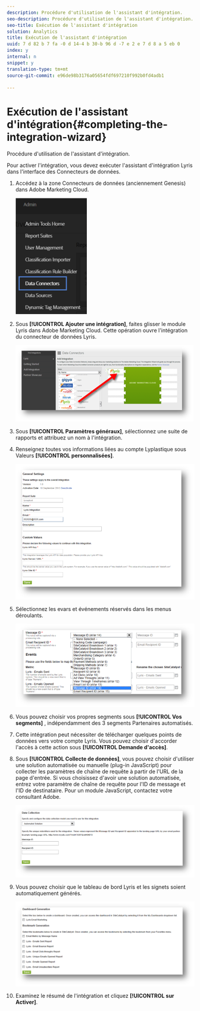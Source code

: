 ```yaml
---
description: Procédure d'utilisation de l'assistant d'intégration.
seo-description: Procédure d'utilisation de l'assistant d'intégration.
seo-title: Exécution de l'assistant d'intégration
solution: Analytics
title: Exécution de l'assistant d'intégration
uuid: 7 d 82 b 7 fa -0 d 14-4 b 30-b 96 d -7 e 2 e 7 d 8 a 5 eb 0
index: y
internal: n
snippet: y
translation-type: tm+mt
source-git-commit: e96de98b3176a05654fdf697210f992b0fd4adb1

---
```



# Exécution de l'assistant d'intégration{#completing-the-integration-wizard}

Procédure d'utilisation de l'assistant d'intégration.

Pour activer l'intégration, vous devez exécuter l'assistant d'intégration Lyris dans l'interface des Connecteurs de données.

1. Accédez à la zone Connecteurs de données (anciennement Genesis) dans Adobe Marketing Cloud.

   ![](assets/data_connectors.png)

1. Sous **[!UICONTROL Ajouter une intégration]**, faites glisser le module Lyris dans Adobe Marketing Cloud. Cette opération ouvre l'intégration du connecteur de données Lyris.

   ![](assets/add_integration.png)

1. Sous **[!UICONTROL Paramètres généraux]**, sélectionnez une suite de rapports et attribuez un nom à l'intégration.
1. Renseignez toutes vos informations liées au compte Lyplastique sous Valeurs **[!UICONTROL personnalisées]**.

   ![](assets/general_settings.png)

1. Sélectionnez les evars et événements réservés dans les menus déroulants.

   ![](assets/variable_mapping.png)

1. Vous pouvez choisir vos propres segments sous **[!UICONTROL Vos segments]** , indépendamment des 3 segments Partenaires automatisés.
1. Cette intégration peut nécessiter de télécharger quelques points de données vers votre compte Lyris. Vous pouvez choisir d'accorder l'accès à cette action sous **[!UICONTROL Demande d'accès]**.
1. Sous **[!UICONTROL Collecte de données]**, vous pouvez choisir d'utiliser une solution automatisée ou manuelle (plug-in JavaScript) pour collecter les paramètres de chaîne de requête à partir de l'URL de la page d'entrée. Si vous choisissez d'avoir une solution automatisée, entrez votre paramètre de chaîne de requête pour l'ID de message et l'ID de destinataire. Pour un module JavaScript, contactez votre consultant Adobe.

   ![](assets/data_collection.png)

1. Vous pouvez choisir que le tableau de bord Lyris et les signets soient automatiquement générés.

   ![](assets/dashboard_generation.png)

1. Examinez le résumé de l'intégration et cliquez **[!UICONTROL sur Activer]**.
